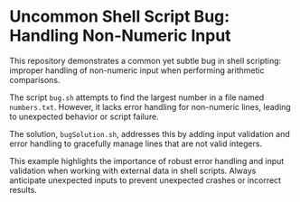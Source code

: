 # Uncommon Shell Script Bug: Handling Non-Numeric Input

This repository demonstrates a common yet subtle bug in shell scripting: improper handling of non-numeric input when performing arithmetic comparisons.

The script `bug.sh` attempts to find the largest number in a file named `numbers.txt`. However, it lacks error handling for non-numeric lines, leading to unexpected behavior or script failure.

The solution, `bugSolution.sh`, addresses this by adding input validation and error handling to gracefully manage lines that are not valid integers.

This example highlights the importance of robust error handling and input validation when working with external data in shell scripts.  Always anticipate unexpected inputs to prevent unexpected crashes or incorrect results.